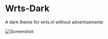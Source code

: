 # Wrts-Dark
A dark theme for wrts.nl without advertisements

![Screenshot](https://i.imgur.com/QgG8ZZz.png)

